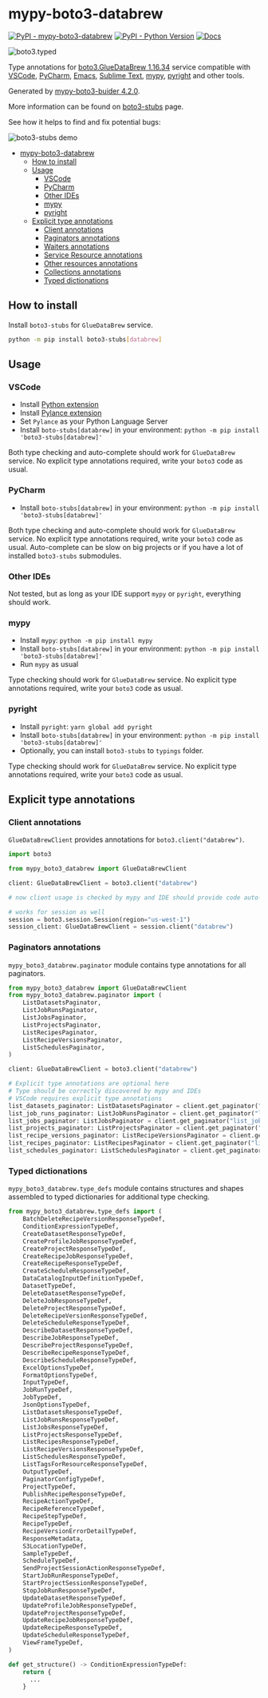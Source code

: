 # mypy-boto3-databrew

[![PyPI - mypy-boto3-databrew](https://img.shields.io/pypi/v/mypy-boto3-databrew.svg?color=blue)](https://pypi.org/project/mypy-boto3-databrew)
[![PyPI - Python Version](https://img.shields.io/pypi/pyversions/mypy-boto3-databrew.svg?color=blue)](https://pypi.org/project/mypy-boto3-databrew)
[![Docs](https://img.shields.io/readthedocs/mypy-boto3-builder.svg?color=blue)](https://mypy-boto3-builder.readthedocs.io/)

![boto3.typed](https://github.com/vemel/mypy_boto3_builder/raw/master/logo.png)

Type annotations for
[boto3.GlueDataBrew 1.16.34](https://boto3.amazonaws.com/v1/documentation/api/1.16.34/reference/services/databrew.html#GlueDataBrew) service
compatible with
[VSCode](https://code.visualstudio.com/),
[PyCharm](https://www.jetbrains.com/pycharm/),
[Emacs](https://www.gnu.org/software/emacs/),
[Sublime Text](https://www.sublimetext.com/),
[mypy](https://github.com/python/mypy),
[pyright](https://github.com/microsoft/pyright)
and other tools.

Generated by [mypy-boto3-buider 4.2.0](https://github.com/vemel/mypy_boto3_builder).

More information can be found on [boto3-stubs](https://pypi.org/project/boto3-stubs/) page.

See how it helps to find and fix potential bugs:

![boto3-stubs demo](https://github.com/vemel/mypy_boto3_builder/raw/master/demo.gif)

- [mypy-boto3-databrew](#mypy-boto3-databrew)
  - [How to install](#how-to-install)
  - [Usage](#usage)
    - [VSCode](#vscode)
    - [PyCharm](#pycharm)
    - [Other IDEs](#other-ides)
    - [mypy](#mypy)
    - [pyright](#pyright)
  - [Explicit type annotations](#explicit-type-annotations)
    - [Client annotations](#client-annotations)
    - [Paginators annotations](#paginators-annotations)
    - [Waiters annotations](#waiters-annotations)
    - [Service Resource annotations](#service-resource-annotations)
    - [Other resources annotations](#other-resources-annotations)
    - [Collections annotations](#collections-annotations)
    - [Typed dictionations](#typed-dictionations)

## How to install

Install `boto3-stubs` for `GlueDataBrew` service.

```bash
python -m pip install boto3-stubs[databrew]
```

## Usage

### VSCode

- Install [Python extension](https://marketplace.visualstudio.com/items?itemName=ms-python.python)
- Install [Pylance extension](https://marketplace.visualstudio.com/items?itemName=ms-python.vscode-pylance)
- Set `Pylance` as your Python Language Server
- Install `boto-stubs[databrew]` in your environment: `python -m pip install 'boto3-stubs[databrew]'`

Both type checking and auto-complete should work for `GlueDataBrew` service.
No explicit type annotations required, write your `boto3` code as usual.

### PyCharm

- Install `boto-stubs[databrew]` in your environment: `python -m pip install 'boto3-stubs[databrew]'`

Both type checking and auto-complete should work for `GlueDataBrew` service.
No explicit type annotations required, write your `boto3` code as usual.
Auto-complete can be slow on big projects or if you have a lot of installed `boto3-stubs` submodules.

### Other IDEs

Not tested, but as long as your IDE support `mypy` or `pyright`, everything should work.

### mypy

- Install `mypy`: `python -m pip install mypy`
- Install `boto-stubs[databrew]` in your environment: `python -m pip install 'boto3-stubs[databrew]'`
- Run `mypy` as usual

Type checking should work for `GlueDataBrew` service.
No explicit type annotations required, write your `boto3` code as usual.

### pyright

- Install `pyright`: `yarn global add pyright`
- Install `boto-stubs[databrew]` in your environment: `python -m pip install 'boto3-stubs[databrew]'`
- Optionally, you can install `boto3-stubs` to `typings` folder.

Type checking should work for `GlueDataBrew` service.
No explicit type annotations required, write your `boto3` code as usual.

## Explicit type annotations

### Client annotations

`GlueDataBrewClient` provides annotations for `boto3.client("databrew")`.

```python
import boto3

from mypy_boto3_databrew import GlueDataBrewClient

client: GlueDataBrewClient = boto3.client("databrew")

# now client usage is checked by mypy and IDE should provide code auto-complete

# works for session as well
session = boto3.session.Session(region="us-west-1")
session_client: GlueDataBrewClient = session.client("databrew")
```

### Paginators annotations

`mypy_boto3_databrew.paginator` module contains type annotations for all paginators.

```python
from mypy_boto3_databrew import GlueDataBrewClient
from mypy_boto3_databrew.paginator import (
    ListDatasetsPaginator,
    ListJobRunsPaginator,
    ListJobsPaginator,
    ListProjectsPaginator,
    ListRecipesPaginator,
    ListRecipeVersionsPaginator,
    ListSchedulesPaginator,
)

client: GlueDataBrewClient = boto3.client("databrew")

# Explicit type annotations are optional here
# Type should be correctly discovered by mypy and IDEs
# VSCode requires explicit type annotations
list_datasets_paginator: ListDatasetsPaginator = client.get_paginator("list_datasets")
list_job_runs_paginator: ListJobRunsPaginator = client.get_paginator("list_job_runs")
list_jobs_paginator: ListJobsPaginator = client.get_paginator("list_jobs")
list_projects_paginator: ListProjectsPaginator = client.get_paginator("list_projects")
list_recipe_versions_paginator: ListRecipeVersionsPaginator = client.get_paginator("list_recipe_versions")
list_recipes_paginator: ListRecipesPaginator = client.get_paginator("list_recipes")
list_schedules_paginator: ListSchedulesPaginator = client.get_paginator("list_schedules")
```







### Typed dictionations

`mypy_boto3_databrew.type_defs` module contains structures and shapes assembled
to typed dictionaries for additional type checking.

```python
from mypy_boto3_databrew.type_defs import (
    BatchDeleteRecipeVersionResponseTypeDef,
    ConditionExpressionTypeDef,
    CreateDatasetResponseTypeDef,
    CreateProfileJobResponseTypeDef,
    CreateProjectResponseTypeDef,
    CreateRecipeJobResponseTypeDef,
    CreateRecipeResponseTypeDef,
    CreateScheduleResponseTypeDef,
    DataCatalogInputDefinitionTypeDef,
    DatasetTypeDef,
    DeleteDatasetResponseTypeDef,
    DeleteJobResponseTypeDef,
    DeleteProjectResponseTypeDef,
    DeleteRecipeVersionResponseTypeDef,
    DeleteScheduleResponseTypeDef,
    DescribeDatasetResponseTypeDef,
    DescribeJobResponseTypeDef,
    DescribeProjectResponseTypeDef,
    DescribeRecipeResponseTypeDef,
    DescribeScheduleResponseTypeDef,
    ExcelOptionsTypeDef,
    FormatOptionsTypeDef,
    InputTypeDef,
    JobRunTypeDef,
    JobTypeDef,
    JsonOptionsTypeDef,
    ListDatasetsResponseTypeDef,
    ListJobRunsResponseTypeDef,
    ListJobsResponseTypeDef,
    ListProjectsResponseTypeDef,
    ListRecipesResponseTypeDef,
    ListRecipeVersionsResponseTypeDef,
    ListSchedulesResponseTypeDef,
    ListTagsForResourceResponseTypeDef,
    OutputTypeDef,
    PaginatorConfigTypeDef,
    ProjectTypeDef,
    PublishRecipeResponseTypeDef,
    RecipeActionTypeDef,
    RecipeReferenceTypeDef,
    RecipeStepTypeDef,
    RecipeTypeDef,
    RecipeVersionErrorDetailTypeDef,
    ResponseMetadata,
    S3LocationTypeDef,
    SampleTypeDef,
    ScheduleTypeDef,
    SendProjectSessionActionResponseTypeDef,
    StartJobRunResponseTypeDef,
    StartProjectSessionResponseTypeDef,
    StopJobRunResponseTypeDef,
    UpdateDatasetResponseTypeDef,
    UpdateProfileJobResponseTypeDef,
    UpdateProjectResponseTypeDef,
    UpdateRecipeJobResponseTypeDef,
    UpdateRecipeResponseTypeDef,
    UpdateScheduleResponseTypeDef,
    ViewFrameTypeDef,
)

def get_structure() -> ConditionExpressionTypeDef:
    return {
      ...
    }
```
